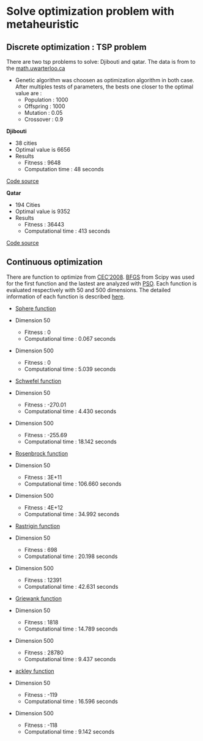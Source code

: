 # Solve optimization problem with metaheuristic

## Discrete optimization : TSP problem

There are two tsp problems to solve: Djibouti and qatar. The data is from to the [math.uwarterloo.ca](http://www.math.uwaterloo.ca/tsp/world/countries.html)
* Genetic algorithm was choosen as optimization algorithm in both case. After multiples tests of parameters, the bests one closer to the optimal value are :
   - Population : 1000
   - Offspring : 1000
   - Mutation : 0.05
   - Crossover : 0.9
   
**__Djibouti__**

- 38 cities 
- Optimal value is 6656
- Results 
   - Fitness : 9648
   - Computation time : 48 seconds
  
 [Code source](https://github.com/Sohou08/Metaheuristic_optimization_exam/tree/main/djibouti)
 
**__Qatar__**

- 194 Cities
- Optimal value is 9352
- Results
   - Fitness : 36443
   - Computational time : 413 seconds

[Code source](https://github.com/Sohou08/Metaheuristic_optimization_exam/tree/main/qatar)

## Continuous optimization

There are function to optimize from [CEC’2008](). [BFGS](https://transp-or.epfl.ch/courses/optimization2011/slides/09-bfgs.pdf) from Scipy was used for the first function and the lastest are analyzed with [PSO](https://nathanrooy.github.io/posts/2016-08-17/simple-particle-swarm-optimization-with-python/). Each function is evaluated respectively with 50 and 500 dimensions. The detailed information of each function is described [here](https://github.com/Sohou08/Metaheuristic_optimization_exam/tree/main/additional_information).

*  [Sphere function](https://github.com/Sohou08/Metaheuristic_optimization_exam/tree/main/sphere)

- Dimension 50
   - Fitness : 0
   - Computational time : 0.067 seconds

- Dimension 500
   - Fitness : 0
   - Computational time : 5.039 seconds
  
*  [Schwefel function](https://github.com/Sohou08/Metaheuristic_optimization_exam/tree/main/schwefel)

- Dimension 50
   - Fitness : -270.01
   - Computational time : 4.430 seconds

- Dimension 500
   - Fitness : -255.69
   - Computational time : 18.142 seconds

*  [Rosenbrock function](https://github.com/Sohou08/Metaheuristic_optimization_exam/tree/main/rosenbrock)

- Dimension 50
   - Fitness : 3E+11 
   - Computational time : 106.660 seconds

- Dimension 500
   - Fitness : 4E+12
   - Computational time : 34.992 seconds
   
*  [Rastrigin function](https://github.com/Sohou08/Metaheuristic_optimization_exam/tree/main/rastrigin)

- Dimension 50
   - Fitness : 698 
   - Computational time : 20.198 seconds

- Dimension 500
   - Fitness : 12391
   - Computational time : 42.631 seconds
   
*  [Griewank function](https://github.com/Sohou08/Metaheuristic_optimization_exam/tree/main/griewank)

- Dimension 50
   - Fitness : 1818 
   - Computational time : 14.789 seconds

- Dimension 500
   - Fitness : 28780
   - Computational time : 9.437 seconds
   
*  [ackley function](https://github.com/Sohou08/Metaheuristic_optimization_exam/tree/main/ackley)

- Dimension 50
   - Fitness : -119 
   - Computational time : 16.596 seconds

- Dimension 500
   - Fitness : -118
   - Computational time : 9.142 seconds

